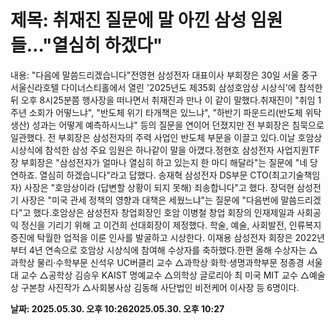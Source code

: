 # **제목: 취재진 질문에 말 아낀 삼성 임원들…"열심히 하겠다"**

  내용: "다음에 말씀드리겠습니다"전영현 삼성전자 대표이사 부회장은 30일 서울 중구 서울신라호텔 다이너스티홀에서 열린 '2025년도 제35회 삼성호암상 시상식'에 참석한 뒤 오후 8시25분쯤 행사장을 떠나면서 취재진과 만나 이 같이 말했다.취재진이 "취임 1주년 소회가 어떻느냐", "반도체 위기 타개책은 있느냐", "하반기 파운드리(반도체 위탁생산) 성과는 어떻게 예측하시느냐" 등의 질문을 연이어 던졌지만 전 부회장은 침묵으로 일관했다. 전 부회장은 삼성전자의 주력 사업인 반도체 부문을 이끌고 있다.이날 호암상 시상식에 참석한 삼성 주요 임원은 하나같이 말을 아꼈다.정현호 삼성전자 사업지원TF장 부회장은 "삼성전자가 얼마나 열심히 하고 있는지 한 마디 해달라"는 질문에 "네 당연하죠. 열심히 하겠습니다"라고 답했다. 송재혁 삼성전자 DS부문 CTO(최고기술책임자) 사장은 "호암상이라 (답변할 상황이 되지 못해) 죄송합니다"고 했다. 장덕현 삼성전기 사장은 "미국 관세 정책의 영향과 대책은 세웠느냐"는 질문에 "다음번에 말씀드리겠다"고 했다.호암상은 삼성전자 창업회장인 호암 이병철 창업 회장의 인재제일과 사회공익 정신을 기리기 위해 고 이건희 선대회장이 제정했다. 학술, 예술, 사회발전, 인류복지 증진에 탁월한 업적을 이룬 인사를 발굴하고 시상한다. 이재용 삼성전자 회장은 2022년부터 4년 연속으로 호암상 시상식에 참여해 수상자를 축하했다.한편 올해 수상자는 △과학상 물리·수학부문 신석우 UC버클리 교수 △과학상 화학·생명과학부문 정종경 서울대 교수 △공학상 김승우 KAIST 명예교수 △의학상 글로리아 최 미국 MIT 교수 △예술상 구본창 사진작가 △사회봉사상 김동해 사단법인 비전케어 이사장 등 6명이다.

  **날짜: 2025.05.30. 오후 10:262025.05.30. 오후 10:27**